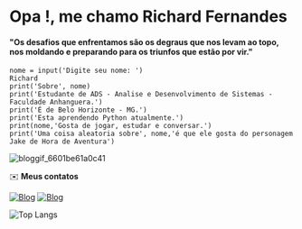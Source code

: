 # Opa !, me chamo Richard Fernandes 


#### "Os desafios que enfrentamos são os degraus que nos levam ao topo, nos moldando e preparando para os triunfos que estão por vir."




```
nome = input('Digite seu nome: ')
Richard
print('Sobre', nome)
print('Estudante de ADS - Analise e Desenvolvimento de Sistemas - Faculdade Anhanguera.')
print('É de Belo Horizonte - MG.')
print('Esta aprendendo Python atualmente.')
print(nome,'Gosta de jogar, estudar e conversar.')
print('Uma coisa aleatoria sobre', nome,'é que ele gosta do personagem Jake de Hora de Aventura')
```
![bloggif_6601be61a0c41](https://github.com/RichardFernandesJ/RichardFernandesJ/assets/163227381/7cd7c469-e211-4ea5-a712-405ccdf2dad7)

✉️ **Meus contatos**
 
 [![Blog](https://img.shields.io/badge/LinkedIn-000000?style=for-the-badge&logo=linkedin&logoColor=white)](https://www.linkedin.com/in/richardfernandesjjz/?_l=pt_BR)
[![Blog](https://img.shields.io/badge/Instagram-000000?style=for-the-badge&logo=instagram&logoColor=white)](https://www.instagram.com/richard.jjz/)
 
![Top Langs](https://github-readme-stats.vercel.app/api/top-langs/?username=RichardFernandesJ&layout=compact&langs_count=16&theme=dark)
